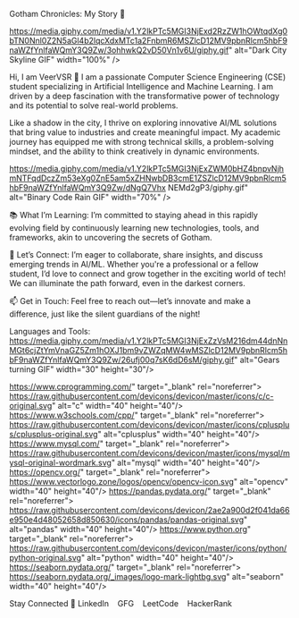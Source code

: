 Gotham Chronicles: My Story 🦇

https://media.giphy.com/media/v1.Y2lkPTc5MGI3NjExd2RzZW1hOWtqdXg0bTN0Nnl0Z2N5aGl4b2lqcXdxMTc1a2FnbmR6MSZlcD12MV9pbnRlcm5hbF9naWZfYnlfaWQmY3Q9Zw/3ohhwkQ2vD50Vn1v6U/giphy.gif" alt="Dark City Skyline GIF" width="100%" />

Hi, I am VeerVSR 🌃
I am a passionate Computer Science Engineering (CSE) student specializing in Artificial Intelligence and Machine Learning. I am driven by a deep fascination with the transformative power of technology and its potential to solve real-world problems.

Like a shadow in the city, I thrive on exploring innovative AI/ML solutions that bring value to industries and create meaningful impact. My academic journey has equipped me with strong technical skills, a problem-solving mindset, and the ability to think creatively in dynamic environments.


https://media.giphy.com/media/v1.Y2lkPTc5MGI3NjExZWM0bHZ4bnpvNjhmNTFqdDczZm53eXg0ZnE5am5xZHNwbDB3cmE1ZSZlcD12MV9pbnRlcm5hbF9naWZfYnlfaWQmY3Q9Zw/dNgQ7Vhx NEMd2gP3/giphy.gif" alt="Binary Code Rain GIF" width="70%" />

📚 What I’m Learning:
I’m committed to staying ahead in this rapidly evolving field by continuously learning new technologies, tools, and frameworks, akin to uncovering the secrets of Gotham.

🤝 Let’s Connect:
I’m eager to collaborate, share insights, and discuss emerging trends in AI/ML. Whether you're a professional or a fellow student, I’d love to connect and grow together in the exciting world of tech! We can illuminate the path forward, even in the darkest corners.

📫 Get in Touch:
Feel free to reach out—let’s innovate and make a difference, just like the silent guardians of the night!

Languages and Tools: https://media.giphy.com/media/v1.Y2lkPTc5MGI3NjExZzVsM216dm44dnNnMGt6cjZtYmVnaGZ5Zm1hOXJ1bm9vZWZqMW4wMSZlcD12MV9pbnRlcm5hbF9naWZfYnlfaWQmY3Q9Zw/26ufj00q7sK6dD6sM/giphy.gif" alt="Gears turning GIF" width="30" height="30"/>

https://www.cprogramming.com/" target="_blank" rel="noreferrer"> https://raw.githubusercontent.com/devicons/devicon/master/icons/c/c-original.svg" alt="c" width="40" height="40"/> 
https://www.w3schools.com/cpp/" target="_blank" rel="noreferrer"> https://raw.githubusercontent.com/devicons/devicon/master/icons/cplusplus/cplusplus-original.svg" alt="cplusplus" width="40" height="40"/> 
https://www.mysql.com/" target="_blank" rel="noreferrer"> https://raw.githubusercontent.com/devicons/devicon/master/icons/mysql/mysql-original-wordmark.svg" alt="mysql" width="40" height="40"/> 
https://opencv.org/" target="_blank" rel="noreferrer"> https://www.vectorlogo.zone/logos/opencv/opencv-icon.svg" alt="opencv" width="40" height="40"/> 
https://pandas.pydata.org/" target="_blank" rel="noreferrer"> https://raw.githubusercontent.com/devicons/devicon/2ae2a900d2f041da66e950e4d48052658d850630/icons/pandas/pandas-original.svg" alt="pandas" width="40" height="40"/> 
https://www.python.org" target="_blank" rel="noreferrer"> https://raw.githubusercontent.com/devicons/devicon/master/icons/python/python-original.svg" alt="python" width="40" height="40"/> 
https://seaborn.pydata.org/" target="_blank" rel="noreferrer"> https://seaborn.pydata.org/_images/logo-mark-lightbg.svg" alt="seaborn" width="40" height="40"/> 

Stay Connected 🦇
LinkedIn   
GFG   
LeetCode   
HackerRank
